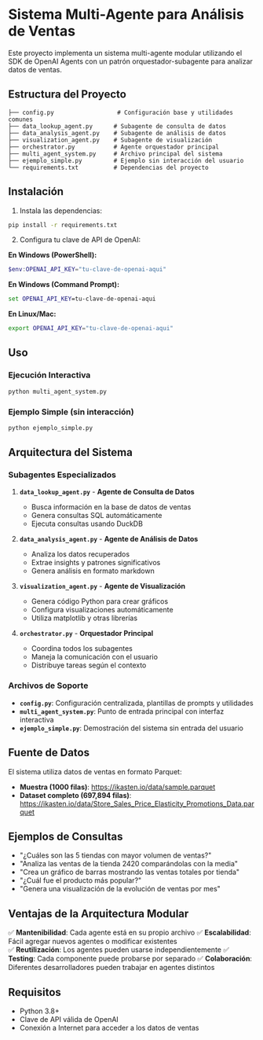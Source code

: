 
# Sistema Multi-Agente para Análisis de Ventas

Este proyecto implementa un sistema multi-agente modular utilizando el SDK de OpenAI Agents con un patrón orquestador-subagente para analizar datos de ventas.

## Estructura del Proyecto

```
├── config.py                  # Configuración base y utilidades comunes
├── data_lookup_agent.py      # Subagente de consulta de datos
├── data_analysis_agent.py    # Subagente de análisis de datos  
├── visualization_agent.py    # Subagente de visualización
├── orchestrator.py           # Agente orquestador principal
├── multi_agent_system.py     # Archivo principal del sistema
├── ejemplo_simple.py         # Ejemplo sin interacción del usuario
└── requirements.txt          # Dependencias del proyecto
```

## Instalación

1. Instala las dependencias:
```bash
pip install -r requirements.txt
```

2. Configura tu clave de API de OpenAI:

**En Windows (PowerShell):**
```powershell
$env:OPENAI_API_KEY="tu-clave-de-openai-aqui"
```

**En Windows (Command Prompt):**
```cmd
set OPENAI_API_KEY=tu-clave-de-openai-aqui
```

**En Linux/Mac:**
```bash
export OPENAI_API_KEY="tu-clave-de-openai-aqui"
```

## Uso

### Ejecución Interactiva
```bash
python multi_agent_system.py
```

### Ejemplo Simple (sin interacción)
```bash
python ejemplo_simple.py
```

## Arquitectura del Sistema

### Subagentes Especializados

1. **`data_lookup_agent.py`** - **Agente de Consulta de Datos**
   - Busca información en la base de datos de ventas
   - Genera consultas SQL automáticamente
   - Ejecuta consultas usando DuckDB

2. **`data_analysis_agent.py`** - **Agente de Análisis de Datos**
   - Analiza los datos recuperados
   - Extrae insights y patrones significativos
   - Genera análisis en formato markdown

3. **`visualization_agent.py`** - **Agente de Visualización**
   - Genera código Python para crear gráficos
   - Configura visualizaciones automáticamente
   - Utiliza matplotlib y otras librerías

4. **`orchestrator.py`** - **Orquestador Principal**
   - Coordina todos los subagentes
   - Maneja la comunicación con el usuario
   - Distribuye tareas según el contexto

### Archivos de Soporte

- **`config.py`**: Configuración centralizada, plantillas de prompts y utilidades
- **`multi_agent_system.py`**: Punto de entrada principal con interfaz interactiva
- **`ejemplo_simple.py`**: Demostración del sistema sin entrada del usuario

## Fuente de Datos

El sistema utiliza datos de ventas en formato Parquet:
- **Muestra (1000 filas)**: https://ikasten.io/data/sample.parquet
- **Dataset completo (697,894 filas)**: https://ikasten.io/data/Store_Sales_Price_Elasticity_Promotions_Data.parquet

## Ejemplos de Consultas

- "¿Cuáles son las 5 tiendas con mayor volumen de ventas?"
- "Analiza las ventas de la tienda 2420 comparándolas con la media"
- "Crea un gráfico de barras mostrando las ventas totales por tienda"
- "¿Cuál fue el producto más popular?"
- "Genera una visualización de la evolución de ventas por mes"

## Ventajas de la Arquitectura Modular

✅ **Mantenibilidad**: Cada agente está en su propio archivo
✅ **Escalabilidad**: Fácil agregar nuevos agentes o modificar existentes  
✅ **Reutilización**: Los agentes pueden usarse independientemente
✅ **Testing**: Cada componente puede probarse por separado
✅ **Colaboración**: Diferentes desarrolladores pueden trabajar en agentes distintos

## Requisitos

- Python 3.8+
- Clave de API válida de OpenAI
- Conexión a Internet para acceder a los datos de ventas